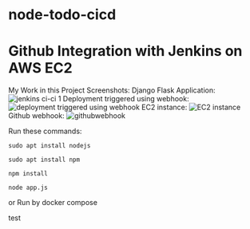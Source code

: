 # node-todo-cicd
# Github Integration with Jenkins on AWS EC2

My Work in this Project Screenshots:
Django Flask Application:
![jenkins ci-ci 1](https://github.com/Kashan724/node-todo-cicd/assets/112327092/8790a704-73a1-4a9e-b93e-96dfee9db7b3)
Deployment triggered using webhook:
![deployment triggered using webhook](https://github.com/Kashan724/node-todo-cicd/assets/112327092/467d1f2f-678c-4917-a015-b57be3667019)
EC2 instance:
![EC2 instance](https://github.com/Kashan724/node-todo-cicd/assets/112327092/17335eb0-26f3-46ab-9521-a156c91fc00b)
Github webhook:
![githubwebhook](https://github.com/Kashan724/node-todo-cicd/assets/112327092/a05df27e-801b-47e3-9e42-80c255b37b98)




Run these commands:


`sudo apt install nodejs`


`sudo apt install npm`


`npm install`

`node app.js`

or Run by docker compose

test

